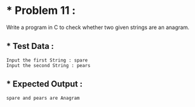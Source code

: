 # * Problem 11 :

Write a program in C to check whether two given strings are an anagram.

## * Test Data :

    Input the first String : spare
    Input the second String : pears

## * Expected Output :

    spare and pears are Anagram